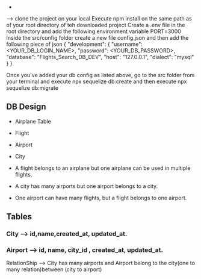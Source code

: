
-

 --> clone the project on your local
Execute npm install on the same path as of your root directory of teh downloaded project
Create a .env file in the root directory and add the following environment variable
PORT=3000
Inside the src/config folder create a new file config.json and then add the following piece of json
{
  "development": {
    "username": <YOUR_DB_LOGIN_NAME>,
    "password": <YOUR_DB_PASSWORD>,
    "database": "Flights_Search_DB_DEV",
    "host": "127.0.0.1",
    "dialect": "mysql"
  }
}

Once you've added your db config as listed above, go to the src folder from your terminal and execute npx sequelize db:create and then execute
npx sequelize db:migrate

## DB Design

- Airplane Table
- Flight
- Airport
- City

- A flight belongs to an airplane but one airplane can be used in multiple flights.
- A city has many airports but one airport belongs to a city.
- One airport can have many flights, but a flight belongs to one airport.


## Tables

### City --> id,name,created_at, updated_at.
###  Airport --> id, name, city_id , created_at, updated_at.

RelationShip --> City has many airports and  Airport belong to the city(one to many relation)between (city to airport)


 